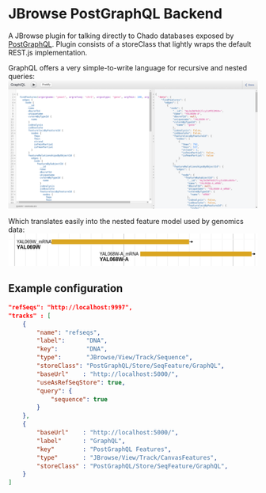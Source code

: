# JBrowse PostGraphQL Backend

A JBrowse plugin for talking directly to Chado databases exposed by [PostGraphQL](https://github.com/calebmer/postgraphql).
Plugin consists of a storeClass that lightly wraps the default REST.js implementation.

GraphQL offers a very simple-to-write language for recursive and nested queries:
![](./img/Utvalg_016.png)

Which translates easily into the nested feature model used by genomics data:
![](./img/Utvalg_015.png)

## Example configuration

```json
"refSeqs": "http://localhost:9997",
"tracks" : [
	{
		"name": "refseqs",
		"label":      "DNA",
		"key":        "DNA",
		"type":       "JBrowse/View/Track/Sequence",
		"storeClass": "PostGraphQL/Store/SeqFeature/GraphQL",
		"baseUrl"    : "http://localhost:5000/",
		"useAsRefSeqStore": true,
		"query": {
			"sequence": true
		}
	},
	{
		"baseUrl"    : "http://localhost:5000/",
		"label"      : "GraphQL",
		"key"        : "PostGraphQL Features",
		"type"       : "JBrowse/View/Track/CanvasFeatures",
		"storeClass" : "PostGraphQL/Store/SeqFeature/GraphQL",
	}
]
```
